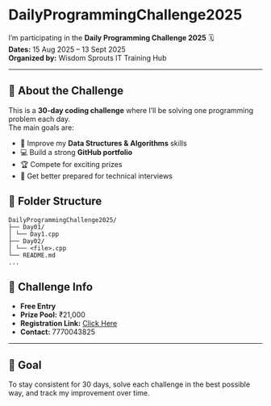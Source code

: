 # DailyProgrammingChallenge2025

I’m participating in the **Daily Programming Challenge 2025** 🗓️  
**Dates:** 15 Aug 2025 – 13 Sept 2025  
**Organized by:** Wisdom Sprouts IT Training Hub  

---

## 📌 About the Challenge
This is a **30-day coding challenge** where I’ll be solving one programming problem each day.  
The main goals are:
- 🧠 Improve my **Data Structures & Algorithms** skills
- 💻 Build a strong **GitHub portfolio**
- 🏆 Compete for exciting prizes
- 💼 Get better prepared for technical interviews

## 📂 Folder Structure
```
DailyProgrammingChallenge2025/
├── Day01/
│ └── Day1.cpp
├── Day02/
│ └── <file>.cpp
└── README.md
...
```
## 🔗 Challenge Info
- **Free Entry**
- **Prize Pool:** ₹21,000
- **Registration Link:** [Click Here](https://dpc.wisdomsprouts.in/register?ref=SS9LN)
- **Contact:** 7770043825

---

## 🏁 Goal
To stay consistent for 30 days, solve each challenge in the best possible way, and track my improvement over time.

